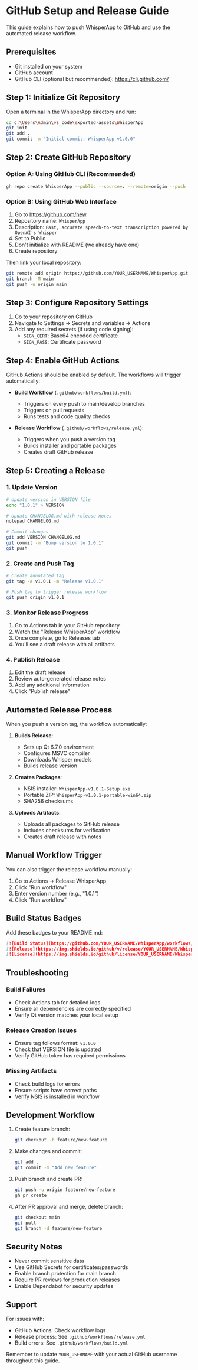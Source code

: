 # GitHub Setup and Release Guide

This guide explains how to push WhisperApp to GitHub and use the automated release workflow.

## Prerequisites

- Git installed on your system
- GitHub account
- GitHub CLI (optional but recommended): https://cli.github.com/

## Step 1: Initialize Git Repository

Open a terminal in the WhisperApp directory and run:

```bash
cd c:\Users\Admin\vs_code\exported-assets\WhisperApp
git init
git add .
git commit -m "Initial commit: WhisperApp v1.0.0"
```

## Step 2: Create GitHub Repository

### Option A: Using GitHub CLI (Recommended)
```bash
gh repo create WhisperApp --public --source=. --remote=origin --push
```

### Option B: Using GitHub Web Interface
1. Go to https://github.com/new
2. Repository name: `WhisperApp`
3. Description: `Fast, accurate speech-to-text transcription powered by OpenAI's Whisper`
4. Set to Public
5. Don't initialize with README (we already have one)
6. Create repository

Then link your local repository:
```bash
git remote add origin https://github.com/YOUR_USERNAME/WhisperApp.git
git branch -M main
git push -u origin main
```

## Step 3: Configure Repository Settings

1. Go to your repository on GitHub
2. Navigate to Settings → Secrets and variables → Actions
3. Add any required secrets (if using code signing):
   - `SIGN_CERT`: Base64 encoded certificate
   - `SIGN_PASS`: Certificate password

## Step 4: Enable GitHub Actions

GitHub Actions should be enabled by default. The workflows will trigger automatically:

- **Build Workflow** (`.github/workflows/build.yml`):
  - Triggers on every push to main/develop branches
  - Triggers on pull requests
  - Runs tests and code quality checks

- **Release Workflow** (`.github/workflows/release.yml`):
  - Triggers when you push a version tag
  - Builds installer and portable packages
  - Creates draft GitHub release

## Step 5: Creating a Release

### 1. Update Version
```bash
# Update version in VERSION file
echo "1.0.1" > VERSION

# Update CHANGELOG.md with release notes
notepad CHANGELOG.md

# Commit changes
git add VERSION CHANGELOG.md
git commit -m "Bump version to 1.0.1"
git push
```

### 2. Create and Push Tag
```bash
# Create annotated tag
git tag -a v1.0.1 -m "Release v1.0.1"

# Push tag to trigger release workflow
git push origin v1.0.1
```

### 3. Monitor Release Progress
1. Go to Actions tab in your GitHub repository
2. Watch the "Release WhisperApp" workflow
3. Once complete, go to Releases tab
4. You'll see a draft release with all artifacts

### 4. Publish Release
1. Edit the draft release
2. Review auto-generated release notes
3. Add any additional information
4. Click "Publish release"

## Automated Release Process

When you push a version tag, the workflow automatically:

1. **Builds Release**:
   - Sets up Qt 6.7.0 environment
   - Configures MSVC compiler
   - Downloads Whisper models
   - Builds release version

2. **Creates Packages**:
   - NSIS installer: `WhisperApp-v1.0.1-Setup.exe`
   - Portable ZIP: `WhisperApp-v1.0.1-portable-win64.zip`
   - SHA256 checksums

3. **Uploads Artifacts**:
   - Uploads all packages to GitHub release
   - Includes checksums for verification
   - Creates draft release with notes

## Manual Workflow Trigger

You can also trigger the release workflow manually:

1. Go to Actions → Release WhisperApp
2. Click "Run workflow"
3. Enter version number (e.g., "1.0.1")
4. Click "Run workflow"

## Build Status Badges

Add these badges to your README.md:

```markdown
[![Build Status](https://github.com/YOUR_USERNAME/WhisperApp/workflows/Build%20and%20Test/badge.svg)](https://github.com/YOUR_USERNAME/WhisperApp/actions)
[![Release](https://img.shields.io/github/v/release/YOUR_USERNAME/WhisperApp)](https://github.com/YOUR_USERNAME/WhisperApp/releases)
[![License](https://img.shields.io/github/license/YOUR_USERNAME/WhisperApp)](LICENSE)
```

## Troubleshooting

### Build Failures
- Check Actions tab for detailed logs
- Ensure all dependencies are correctly specified
- Verify Qt version matches your local setup

### Release Creation Issues
- Ensure tag follows format: `v1.0.0`
- Check that VERSION file is updated
- Verify GitHub token has required permissions

### Missing Artifacts
- Check build logs for errors
- Ensure scripts have correct paths
- Verify NSIS is installed in workflow

## Development Workflow

1. Create feature branch:
   ```bash
   git checkout -b feature/new-feature
   ```

2. Make changes and commit:
   ```bash
   git add .
   git commit -m "Add new feature"
   ```

3. Push branch and create PR:
   ```bash
   git push -u origin feature/new-feature
   gh pr create
   ```

4. After PR approval and merge, delete branch:
   ```bash
   git checkout main
   git pull
   git branch -d feature/new-feature
   ```

## Security Notes

- Never commit sensitive data
- Use GitHub Secrets for certificates/passwords
- Enable branch protection for main branch
- Require PR reviews for production releases
- Enable Dependabot for security updates

## Support

For issues with:
- GitHub Actions: Check workflow logs
- Release process: See `.github/workflows/release.yml`
- Build errors: See `.github/workflows/build.yml`

Remember to update `YOUR_USERNAME` with your actual GitHub username throughout this guide.